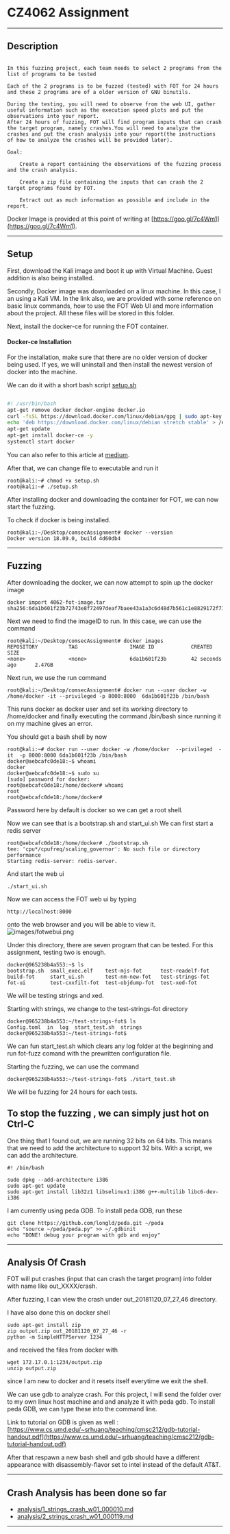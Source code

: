 # CZ4062 Assignment
---

## Description 

```

In this fuzzing project, each team needs to select 2 programs from the list of programs to be tested 

Each of the 2 programs is to be fuzzed (tested) with FOT for 24 hours and these 2 programs are of a older version of GNU binutils.

During the testing, you will need to observe from the web UI, gather useful information such as the execution speed plots and put the observations into your report.
After 24 hours of fuzzing, FOT will find program inputs that can crash the target program, namely crashes.You will need to analyze the crashes and put the crash analysis into your report(the instructions of how to analyze the crashes will be provided later). 

Goal:

    Create a report containing the observations of the fuzzing process and the crash analysis.

    Create a zip file containing the inputs that can crash the 2 target programs found by FOT.

    Extract out as much information as possible and include in the report.

```
Docker Image is provided at this point of writing at [https://goo.gl/7c4Wm1](https://goo.gl/7c4Wm1).

---
## Setup

First, download the Kali image and boot it up with Virtual Machine. Guest addition is also being installed.

Secondly, Docker image was downloaded on a linux machine. In this case, I an using a Kali VM. In the link also, we are provided with some reference on basic linux commands, how to use the FOT Web UI and more information about the project. All these files will be stored in this folder.

Next, install the docker-ce for running the FOT container.

#### Docker-ce Installation

For the installation, make sure that there are no older version of docker being used. If yes, we will uninstall and then install the newest version of docker into the machine.

We can do it with a short bash script [setup.sh](setup.sh)

```bash

#! /usr/bin/bash
apt-get remove docker docker-engine docker.io
curl -fsSL https://download.docker.com/linux/debian/gpg | sudo apt-key add -
echo 'deb https://download.docker.com/linux/debian stretch stable' > /etc/apt/sources.list.d/docker.list
apt-get update
apt-get install docker-ce -y
systemctl start docker
```
You can also refer to this article at [medium](https://medium.com/@airman604/installing-docker-in-kali-linux-2017-1-fbaa4d1447fe).

After that, we can change file to executable and run it

```
root@kali:~# chmod +x setup.sh
root@kali:~# ./setup.sh
```

After installing docker and downloading the container for FOT, we can now start the fuzzing.

To check if docker is being installed.

```
root@kali:~/Desktop/comsecAssignment# docker --version
Docker version 18.09.0, build 4d60db4
```
---
## Fuzzing

After downloading the docker, we can now attempt to spin up the docker image

```
docker import 4062-fot-image.tar  
sha256:6da1b601f23b72743e8f72497deaf7baee43a1a3c6d48d7b561c1e8829172f71
```
Next we need to find the imageID to run. In this case, we can use the command

```
root@kali:~/Desktop/comsecAssignment# docker images
REPOSITORY          TAG                 IMAGE ID            CREATED             SIZE
<none>              <none>              6da1b601f23b        42 seconds ago      2.47GB
```

Next run, we use the run command

```
root@kali:~/Desktop/comsecAssignment# docker run --user docker -w /home/docker -it --privileged -p 8000:8000  6da1b601f23b /bin/bash
```

This runs docker as docker user and set its working directory to /home/docker and finally executing the command /bin/bash since running it on my machine gives an error.

You should get a bash shell by now

```
root@kali:~# docker run --user docker -w /home/docker  --privileged  -it  -p 8000:8000 6da1b601f23b /bin/bash
docker@aebcafc0de18:~$ whoami
docker
docker@aebcafc0de18:~$ sudo su
[sudo] password for docker: 
root@aebcafc0de18:/home/docker# whoami
root
root@aebcafc0de18:/home/docker# 
```

Password here by default is docker so we can get a root shell.

Now we can see that is a bootstrap.sh and start_ui.sh
We can first start a redis server 
```
root@aebcafc0de18:/home/docker# ./bootstrap.sh 
tee: 'cpu*/cpufreq/scaling_governor': No such file or directory
performance
Starting redis-server: redis-server.
```
And start the web ui 
```
./start_ui.sh
```

Now we can access the FOT web ui by typing 
```
http://localhost:8000
```
onto the web browser and you will be able to view it.
![images/fotwebui.png](images/fotwebui.png)

Under this directory, there are seven program that can be tested. For this assignment, testing two is enough.

```
docker@965238b4a553:~$ ls
bootstrap.sh  small_exec.elf    test-mjs-fot      test-readelf-fot
build-fot     start_ui.sh       test-nm-new-fot   test-strings-fot
fot-ui        test-cxxfilt-fot  test-objdump-fot  test-xed-fot
```

We will be testing strings and xed.

Starting with strings, we change to the test-strings-fot directory

```
docker@965238b4a553:~/test-strings-fot$ ls
Config.toml  in  log  start_test.sh  strings
docker@965238b4a553:~/test-strings-fot$
```

We can fun start_test.sh which clears any log folder at the beginning and run fot-fuzz comand with the prewritten configuration file.

Starting the fuzzing, we can use the command
```
docker@965238b4a553:~/test-strings-fot$ ./start_test.sh 
```
We will be fuzzing for 24 hours for each tests.

To stop the fuzzing , we can simply just hot on Ctrl-C
---

One thing that I found out, we are running 32 bits on 64 bits. This means that we need to add the architecture to support 32 bits. With a script, we can add the architecture.

```
#! /bin/bash

sudo dpkg --add-architecture i386
sudo apt-get update
sudo apt-get install lib32z1 libselinux1:i386 g++-multilib libc6-dev-i386
```

I am currently using peda GDB. To install peda GDB, run these

```
git clone https://github.com/longld/peda.git ~/peda
echo "source ~/peda/peda.py" >> ~/.gdbinit
echo "DONE! debug your program with gdb and enjoy"
```
---

## Analysis Of Crash

FOT will put crashes (input that can crash the target program) into folder with name like out_XXXX/crash.

After fuzzing, I can view the crash under out_20181120_07_27_46 directory.

I have also done this on docker shell 
```
sudo apt-get install zip
zip output.zip out_20181120_07_27_46 -r
python -m SimpleHTTPServer 1234
```

and received the files from docker with
```
wget 172.17.0.1:1234/output.zip
unzip output.zip
```

since I am new to docker and it resets itself everytime we exit the shell.


We can use gdb to analyze crash. For this project, I will send the folder over to my own linux host machine and and analyze it with peda gdb. To install peda GDB, we can type these into the command line.

Link to tutorial on GDB is given as well : [https://www.cs.umd.edu/~srhuang/teaching/cmsc212/gdb-tutorial-handout.pdf](https://www.cs.umd.edu/~srhuang/teaching/cmsc212/gdb-tutorial-handout.pdf)

After that respawn a new bash shell and gdb should have a different appearance with disassembly-flavor set to intel instead of the default AT&T.


---


## Crash Analysis has been done so far 

-	[analysis/1_strings_crash_w01_000010.md](analysis/1_strings_crash_w01_000010.md)
-	[analysis/2_strings_crash_w01_000119.md](2_strings_crash_w01_000119.md)

---
